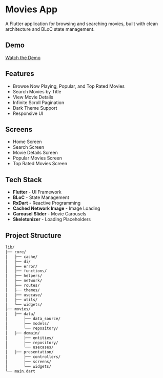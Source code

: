 # Movies App

A Flutter application for browsing and searching movies, built with clean architecture and BLoC state management.

## Demo
[Watch the Demo](https://drive.google.com/file/d/16I-z4SNBD9l5udeN_vIw3eu56pbx9cRE/view?usp=drive_link)

## Features
- Browse Now Playing, Popular, and Top Rated Movies
- Search Movies by Title
- View Movie Details
- Infinite Scroll Pagination
- Dark Theme Support
- Responsive UI

## Screens
- Home Screen
- Search Screen
- Movie Details Screen
- Popular Movies Screen
- Top Rated Movies Screen

## Tech Stack
- **Flutter** - UI Framework
- **BLoC** - State Management
- **RxDart** - Reactive Programming
- **Cached Network Image** - Image Loading
- **Carousel Slider** - Movie Carousels
- **Skeletonizer** - Loading Placeholders

## Project Structure

```bash
lib/
├── core/
│   ├── cache/
│   ├── di/
│   ├── error/
│   ├── functions/
│   ├── helpers/
│   ├── network/
│   ├── routes/
│   ├── themes/
│   ├── usecase/
│   ├── utils/
│   └── widgets/
├── movies/
│   ├── data/
│       ├── data_source/
│       ├── models/
│       └── repository/
│   ├── domain/
│       ├── entities/
│       ├── repository/
│       └── usecases/
│   ├── presentation/
│       ├── controllers/
│       ├── screens/
│       └── widgets/
└── main.dart